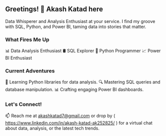 ## Greetings! 👋 Akash Katad here

Data Whisperer and Analysis Enthusiast at your service. I find my groove with SQL, Python, and Power BI, taming data into stories that matter.

### What Fires Me Up
📊 Data Analysis Enthusiast
🛢️ SQL Explorer
🐍 Python Programmer
📈 Power BI Enthusiast

### Current Adventures
🌱 Learning Python libraries for data analysis.
🔍 Mastering SQL queries and database manipulation.
📊 Crafting engaging Power BI dashboards.

### Let's Connect!
📫 Reach me at akashkatad7@gmail.com or drop by ( https://www.linkedin.com/in/akash-katad-ak252825/ ) for a virtual chat about data, analysis, or the latest tech trends.

